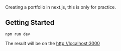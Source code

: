 Creating a portfolio in next.js, this is only for practice.

## Getting Started

```
npm run dev
```

The result will be on the [http://localhost:3000](http://localhost:3000)
